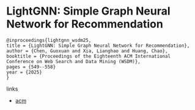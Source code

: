 # LightGNN: Simple Graph Neural Network for Recommendation

```
@inproceedings{lightgnn_wsdm25,
title = {LightGNN: Simple Graph Neural Network for Recommendation},
author = {Chen, Guoxuan and Xia, Lianghao and Huang, Chao},
booktitle = {Proceedings of the Eighteenth ACM International Conference on Web Search and Data Mining (WSDM)},
pages = {549--558}
year = {2025}
}
```

links
- [acm](http://dl.acm.org/doi/10.1145/3701551.3703536)
